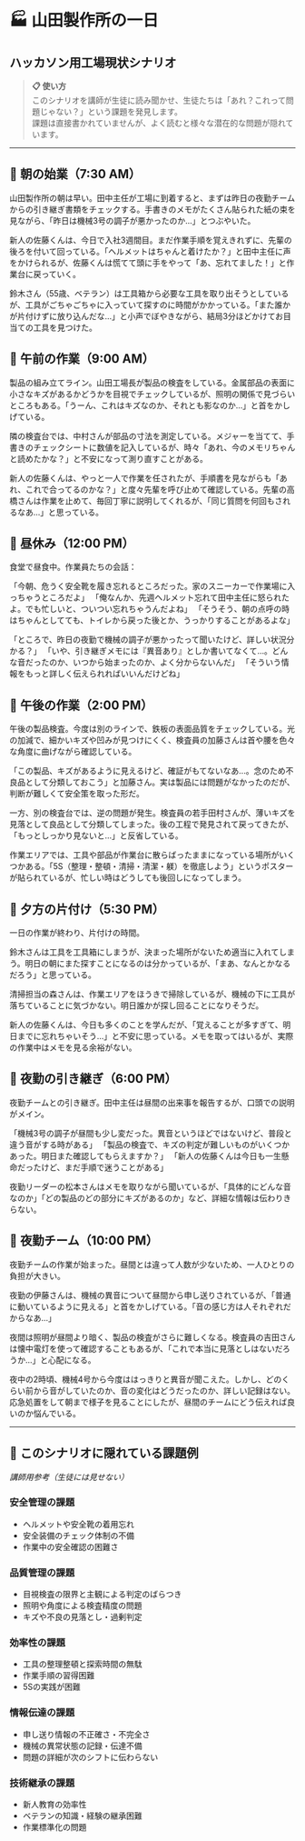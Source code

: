 # 🏭 山田製作所の一日
## ハッカソン用工場現状シナリオ

> **📋 使い方**  
> このシナリオを講師が生徒に読み聞かせ、生徒たちは「あれ？これって問題じゃない？」という課題を発見します。  
> 課題は直接書かれていませんが、よく読むと様々な潜在的な問題が隠れています。

---

## 🌅 朝の始業（7:30 AM）

山田製作所の朝は早い。田中主任が工場に到着すると、まずは昨日の夜勤チームからの引き継ぎ書類をチェックする。手書きのメモがたくさん貼られた紙の束を見ながら、「昨日は機械3号の調子が悪かったのか...」とつぶやいた。

新人の佐藤くんは、今日で入社3週間目。まだ作業手順を覚えきれずに、先輩の後ろを付いて回っている。「ヘルメットはちゃんと着けたか？」と田中主任に声をかけられるが、佐藤くんは慌てて頭に手をやって「あ、忘れてました！」と作業台に戻っていく。

鈴木さん（55歳、ベテラン）は工具箱から必要な工具を取り出そうとしているが、工具がごちゃごちゃに入っていて探すのに時間がかかっている。「また誰かが片付けずに放り込んだな...」と小声でぼやきながら、結局3分ほどかけてお目当ての工具を見つけた。

## 🔧 午前の作業（9:00 AM）

製品の組み立てライン。山田工場長が製品の検査をしている。金属部品の表面に小さなキズがあるかどうかを目視でチェックしているが、照明の関係で見づらいところもある。「うーん、これはキズなのか、それとも影なのか...」と首をかしげている。

隣の検査台では、中村さんが部品の寸法を測定している。メジャーを当てて、手書きのチェックシートに数値を記入しているが、時々「あれ、今のメモリちゃんと読めたかな？」と不安になって測り直すことがある。

新人の佐藤くんは、やっと一人で作業を任されたが、手順書を見ながらも「あれ、これで合ってるのかな？」と度々先輩を呼び止めて確認している。先輩の高橋さんは作業を止めて、毎回丁寧に説明してくれるが、「同じ質問を何回もされるなあ...」と思っている。

## 🍱 昼休み（12:00 PM）

食堂で昼食中。作業員たちの会話：

「今朝、危うく安全靴を履き忘れるところだった。家のスニーカーで作業場に入っちゃうところだよ」
「俺なんか、先週ヘルメット忘れて田中主任に怒られたよ。でも忙しいと、ついつい忘れちゃうんだよね」
「そうそう、朝の点呼の時はちゃんとしてても、トイレから戻った後とか、うっかりすることがあるよな」

「ところで、昨日の夜勤で機械の調子が悪かったって聞いたけど、詳しい状況分かる？」
「いや、引き継ぎメモには『異音あり』としか書いてなくて...。どんな音だったのか、いつから始まったのか、よく分からないんだ」
「そういう情報をもっと詳しく伝えられればいいんだけどね」

## 🔨 午後の作業（2:00 PM）

午後の製品検査。今度は別のラインで、鉄板の表面品質をチェックしている。光の加減で、細かいキズや凹みが見つけにくく、検査員の加藤さんは首や腰を色々な角度に曲げながら確認している。

「この製品、キズがあるように見えるけど、確証がもてないなあ...。念のため不良品として分類しておこう」と加藤さん。実は製品には問題がなかったのだが、判断が難しくて安全策を取った形だ。

一方、別の検査台では、逆の問題が発生。検査員の若手田村さんが、薄いキズを見落として良品として分類してしまった。後の工程で発見されて戻ってきたが、「もっとしっかり見ないと...」と反省している。

作業エリアでは、工具や部品が作業台に散らばったままになっている場所がいくつかある。「5S（整理・整頓・清掃・清潔・躾）を徹底しよう」というポスターが貼られているが、忙しい時はどうしても後回しになってしまう。

## 🌆 夕方の片付け（5:30 PM）

一日の作業が終わり、片付けの時間。

鈴木さんは工具を工具箱にしまうが、決まった場所がないため適当に入れてしまう。明日の朝にまた探すことになるのは分かっているが、「まあ、なんとかなるだろう」と思っている。

清掃担当の森さんは、作業エリアをほうきで掃除しているが、機械の下に工具が落ちていることに気づかない。明日誰かが探し回ることになりそうだ。

新人の佐藤くんは、今日も多くのことを学んだが、「覚えることが多すぎて、明日までに忘れちゃいそう...」と不安に思っている。メモを取ってはいるが、実際の作業中はメモを見る余裕がない。

## 🌙 夜勤の引き継ぎ（6:00 PM）

夜勤チームとの引き継ぎ。田中主任は昼間の出来事を報告するが、口頭での説明がメイン。

「機械3号の調子が昼間も少し変だった。異音というほどではないけど、普段と違う音がする時がある」
「製品の検査で、キズの判定が難しいものがいくつかあった。明日また確認してもらえますか？」
「新人の佐藤くんは今日も一生懸命だったけど、まだ手順で迷うことがある」

夜勤リーダーの松本さんはメモを取りながら聞いているが、「具体的にどんな音なのか」「どの製品のどの部分にキズがあるのか」など、詳細な情報は伝わりきらない。

## 🌃 夜勤チーム（10:00 PM）

夜勤チームの作業が始まった。昼間とは違って人数が少ないため、一人ひとりの負担が大きい。

夜勤の伊藤さんは、機械の異音について昼間から申し送りされているが、「普通に動いているように見える」と首をかしげている。「音の感じ方は人それぞれだからなあ...」

夜間は照明が昼間より暗く、製品の検査がさらに難しくなる。検査員の吉田さんは懐中電灯を使って確認することもあるが、「これで本当に見落としはないだろうか...」と心配になる。

夜中の2時頃、機械4号から今度ははっきりと異音が聞こえた。しかし、どのくらい前から音がしていたのか、音の変化はどうだったのか、詳しい記録はない。応急処置をして朝まで様子を見ることにしたが、昼間のチームにどう伝えれば良いのか悩んでいる。

---

## 🎯 このシナリオに隠れている課題例
*講師用参考（生徒には見せない）*

### 安全管理の課題
- ヘルメットや安全靴の着用忘れ
- 安全装備のチェック体制の不備
- 作業中の安全確認の困難さ

### 品質管理の課題  
- 目視検査の限界と主観による判定のばらつき
- 照明や角度による検査精度の問題
- キズや不良の見落とし・過剰判定

### 効率性の課題
- 工具の整理整頓と探索時間の無駄
- 作業手順の習得困難
- 5Sの実践が困難

### 情報伝達の課題
- 申し送り情報の不正確さ・不完全さ
- 機械の異常状態の記録・伝達不備
- 問題の詳細が次のシフトに伝わらない

### 技術継承の課題
- 新人教育の効率性
- ベテランの知識・経験の継承困難
- 作業標準化の問題